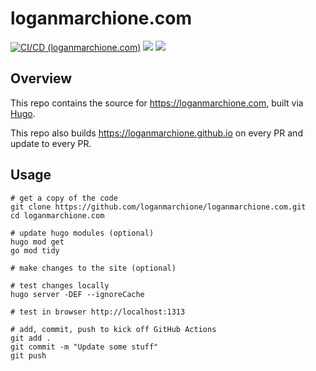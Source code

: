 # loganmarchione.com

[![CI/CD (loganmarchione.com)](https://github.com/loganmarchione/loganmarchione.com/actions/workflows/production.yml/badge.svg)](https://github.com/loganmarchione/loganmarchione.com/actions/workflows/production.yml)
[![](https://img.shields.io/website?down_color=red&down_message=offline&label=loganmarchione.com&up_color=green&up_message=online&url=https%3A%2F%2Floganmarchione.com)](https://loganmarchione.com)
[![](https://img.shields.io/website?down_color=red&down_message=offline&label=loganmarchione.github.io&up_color=green&up_message=online&url=https%3A%2F%2Floganmarchione.github.io)](https://loganmarchione.github.io)

## Overview

This repo contains the source for https://loganmarchione.com, built via [Hugo](https://gohugo.io/).

This repo also builds https://loganmarchione.github.io on every PR and update to every PR.

## Usage

```
# get a copy of the code
git clone https://github.com/loganmarchione/loganmarchione.com.git
cd loganmarchione.com

# update hugo modules (optional)
hugo mod get
go mod tidy

# make changes to the site (optional)

# test changes locally
hugo server -DEF --ignoreCache

# test in browser http://localhost:1313

# add, commit, push to kick off GitHub Actions
git add .
git commit -m "Update some stuff"
git push
```
